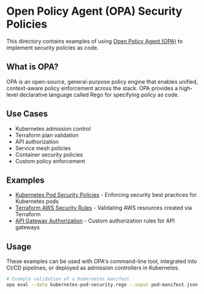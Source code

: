 # Open Policy Agent (OPA) Security Policies

This directory contains examples of using [Open Policy Agent (OPA)](https://www.openpolicyagent.org/) to implement security policies as code.

## What is OPA?

OPA is an open-source, general-purpose policy engine that enables unified, context-aware policy enforcement across the stack. OPA provides a high-level declarative language called Rego for specifying policy as code.

## Use Cases

- Kubernetes admission control
- Terraform plan validation
- API authorization
- Service mesh policies
- Container security policies
- Custom policy enforcement

## Examples

- [Kubernetes Pod Security Policies](./kubernetes-pod-security.rego) - Enforcing security best practices for Kubernetes pods
- [Terraform AWS Security Rules](./terraform-aws-security.rego) - Validating AWS resources created via Terraform
- [API Gateway Authorization](./api-gateway-authorization.rego) - Custom authorization rules for API gateways

## Usage

These examples can be used with OPA's command-line tool, integrated into CI/CD pipelines, or deployed as admission controllers in Kubernetes.

```bash
# Example validation of a Kubernetes manifest
opa eval --data kubernetes-pod-security.rego --input pod-manifest.json "data.kubernetes.admission.deny"
```
